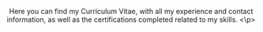 <p align="center">
Here you can find my Curriculum Vitae, with all my experience and contact information, as well as the certifications completed related to my skills.
<\p>
